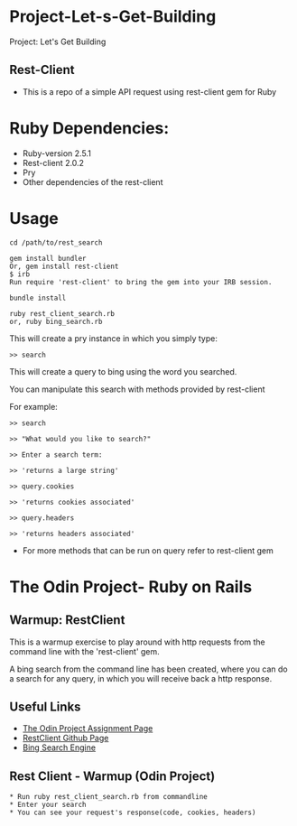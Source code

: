 # Project-Let-s-Get-Building
Project: Let's Get Building

##  Rest-Client

* This is a repo of a simple API request using rest-client gem for Ruby


# Ruby Dependencies:
  
* Ruby-version 2.5.1
* Rest-client 2.0.2
* Pry
* Other dependencies of the rest-client


# Usage


    cd /path/to/rest_search
    
    gem install bundler
    Or, gem install rest-client
    $ irb
    Run require 'rest-client' to bring the gem into your IRB session.
    
    bundle install

    ruby rest_client_search.rb
    or, ruby bing_search.rb

<p>This will create a pry instance in which you simply type: </p>

    >> search

<p> This will create a query to bing using the word you searched. </p>

<p> You can manipulate this search with methods provided by rest-client </p>

<p> For example: </p>

    >> search

    >> "What would you like to search?"

    >> Enter a search term:

    >> 'returns a large string'

    >> query.cookies

    >> 'returns cookies associated'

    >> query.headers

    >> 'returns headers associated'

* For more methods that can be run on query refer to rest-client gem
    
    
# The Odin Project- Ruby on Rails

## Warmup: RestClient

This is a warmup exercise to play around with http requests from the command line with the 'rest-client' gem.

A bing search from the command line has been created, where you can do a search for any query, in which you will receive back a http response.

## Useful Links
* [The Odin Project Assignment Page](https://www.theodinproject.com/courses/ruby-on-rails/lessons/let-s-get-building?ref=lnav)
* [RestClient Github Page](https://github.com/rest-client/rest-client)
* [Bing Search Engine](https://www.bing.com/)



## Rest Client - Warmup (Odin Project)

	* Run ruby rest_client_search.rb from commandline
	* Enter your search
	* You can see your request's response(code, cookies, headers)
